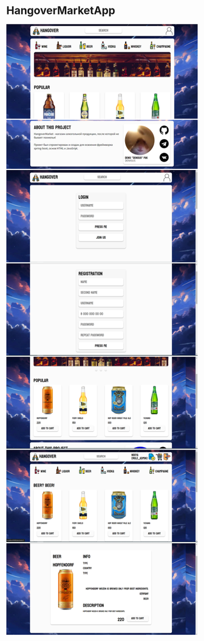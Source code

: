 # HangoverMarketApp
<img src="./readmeImages/main1.PNG">
<img src="./readmeImages/footer1.PNG">
<img src="./readmeImages/login.PNG">
<img src="./readmeImages/reg.PNG">
<img src="./readmeImages/popular.PNG">
<img src="./readmeImages/beer category.PNG">
<img src="./readmeImages/product page.PNG">